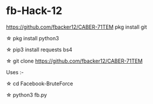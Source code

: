 # fb-Hack-12
https://github.com/fbacker12/CABER-71TEM
pkg install git

☆ pkg install python3

☆ pip3 install requests bs4

☆ git clone
 https://github.com/fbacker12/CABER-71TEM

Uses :-

☆ cd Facebook-BruteForce

☆ python3 fb.py
